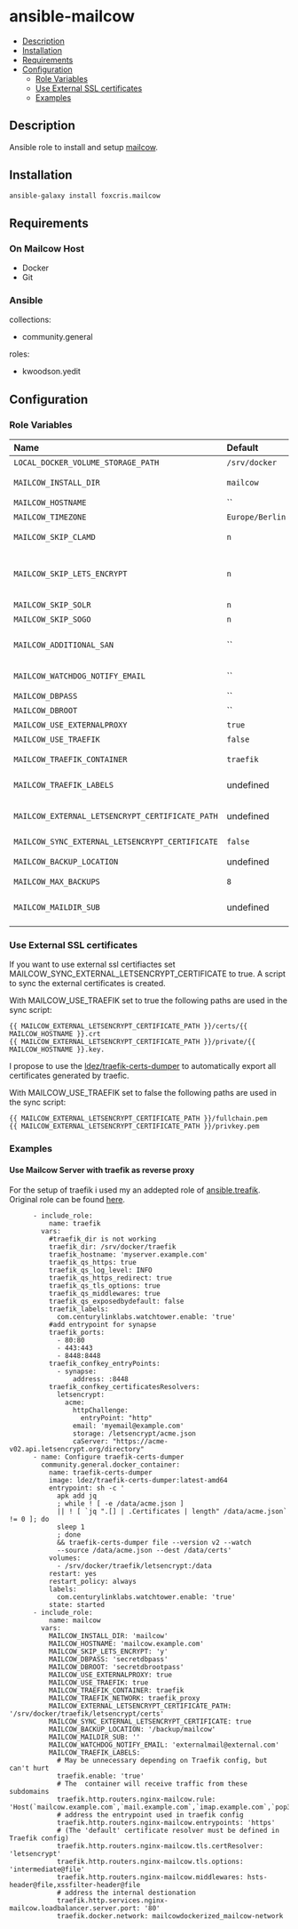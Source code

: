 # ansible-mailcow


- [Description](#description)
- [Installation](#installation)
- [Requirements](#requirements)
- [Configuration](#configuration)
	- [Role Variables](#role-variables)
	- [Use External SSL certificates](#use-external-ssl-certificates)
	- [Examples](#examples)

## Description

Ansible role to install and setup [mailcow](https://mailcow.github.io/mailcow-dockerized-docs/).

## Installation

```bash
ansible-galaxy install foxcris.mailcow
```

## Requirements

### On Mailcow Host
- Docker
- Git

### Ansible

collections:
  - community.general

roles:
  - kwoodson.yedit

## Configuration

### Role Variables

| Name                              | Default                      | Description                                                      |
| :-------------------------------- | :--------------------------- | :--------------------------------------------------------------- |
| `LOCAL_DOCKER_VOLUME_STORAGE_PATH`| `/srv/docker`                | Base path where the mailcow data is stored                       |
| `MAILCOW_INSTALL_DIR`             | `mailcow`                    | Subfolder in the `LOCAL_DOCKER_VOLUME_STORAGE_PATH` where mailcow specific data is stored |
| `MAILCOW_HOSTNAME`                | ``                           | FQDN of the mailcow instance.                                    |
| `MAILCOW_TIMEZONE`                | `Europe/Berlin`              | Timezone used for mailcow                                        |
| `MAILCOW_SKIP_CLAMD`              | `n`                          | Set to 'y' if clamav should not be used to scan email (values: 'y' or 'n') |
| `MAILCOW_SKIP_LETS_ENCRYPT`       | `n`               | Set to 'y' if no lets encrypt certificates shall be aquired. Set to 'y' if you want to use MAILCOW_SYNC_EXTERNAL_LETSENCRYPT_CERTIFICATE. (values: 'y' or 'n')|
| `MAILCOW_SKIP_SOLR`               | `n`                          | Set to 'y' if solr should not be used. (values: 'y' or 'n') |
| `MAILCOW_SKIP_SOGO`               | `n`                          | Set to 'y' if sogo should not be used. (values: 'y' or 'n') |
| `MAILCOW_ADDITIONAL_SAN`          | ``                          | Configure additonal SAN values used with lets encrypt. For more information take a look at the mailcow documentation of this value. |
| `MAILCOW_WATCHDOG_NOTIFY_EMAIL`   | ``                          | Configure an email adress to be used for watchdog notifications |
| `MAILCOW_DBPASS`                  | ``                           | Password of the mysql database                                   |
| `MAILCOW_DBROOT`                  | ``                           | Root password of the mysql database                              |
| `MAILCOW_USE_EXTERNALPROXY`       | `true`                       | Setup Mailcow to be used with an external reverse proxy          |
| `MAILCOW_USE_TRAEFIK`             | `false`                      | Configure mailcow to use traefik as external reverse proxy       |
| `MAILCOW_TRAEFIK_CONTAINER`       | `traefik`                    | Name of the treafik container. Only used with MAILCOW_USE_TRAEFIK set to true. |
| `MAILCOW_TRAEFIK_LABELS`          | undefined              | Can be used to configure lables to be set when traefik is used. Only used with MAILCOW_USE_TRAEFIK set to true.|
| `MAILCOW_EXTERNAL_LETSENCRYPT_CERTIFICATE_PATH` | undefined      | Path to external ssl certificates. Only used with MAILCOW_SYNC_EXTERNAL_LETSENCRYPT_CERTIFICATE set to true.|
| `MAILCOW_SYNC_EXTERNAL_LETSENCRYPT_CERTIFICATE` | `false`        | Use external ssl certificates.                                   |
| `MAILCOW_BACKUP_LOCATION`         | undefined                    | If set a cron job is created to backup mailcow automatically every day |
| `MAILCOW_MAX_BACKUPS`             | `8`                    | Maximum number of kept backups |
| `MAILCOW_MAILDIR_SUB`             | undefined                    | If set the configured value is used as the maildir home directory with mailcow. Otherwise default value of mailcow is used. |


### Use External SSL certificates

If you want to use external ssl certifiactes set MAILCOW_SYNC_EXTERNAL_LETSENCRYPT_CERTIFICATE to true. A script to sync the external certificates is created.

With MAILCOW_USE_TRAEFIK set to true the following paths are used in the sync script:
```
{{ MAILCOW_EXTERNAL_LETSENCRYPT_CERTIFICATE_PATH }}/certs/{{ MAILCOW_HOSTNAME }}.crt 
{{ MAILCOW_EXTERNAL_LETSENCRYPT_CERTIFICATE_PATH }}/private/{{ MAILCOW_HOSTNAME }}.key. 
```
I propose to use the [ldez/traefik-certs-dumper](https://github.com/ldez/traefik-certs-dumper) to automatically export all certificates generated by traefic.

With MAILCOW_USE_TRAEFIK set to false the following paths are used in the sync script:
```
{{ MAILCOW_EXTERNAL_LETSENCRYPT_CERTIFICATE_PATH }}/fullchain.pem
{{ MAILCOW_EXTERNAL_LETSENCRYPT_CERTIFICATE_PATH }}/privkey.pem
```

### Examples

#### Use Mailcow Server with traefik as reverse proxy

For the setup of traefik i used my an addepted role of [ansible.treafik](https://github.com/foxcris/ansible.traefik). Original role can be found [here](https://github.com/arillso/ansible.traefik).

```
      - include_role:
          name: traefik
        vars:
          #traefik_dir is not working
          traefik_dir: /srv/docker/traefik
          traefik_hostname: 'myserver.example.com'
          traefik_qs_https: true
          traefik_qs_log_level: INFO
          traefik_qs_https_redirect: true
          traefik_qs_tls_options: true
          traefik_qs_middlewares: true
          traefik_qs_exposedbydefault: false
          traefik_labels: 
            com.centurylinklabs.watchtower.enable: 'true'
          #add entrypoint for synapse
          traefik_ports:
            - 80:80
            - 443:443
            - 8448:8448
          traefik_confkey_entryPoints:
            - synapse:
                address: :8448
          traefik_confkey_certificatesResolvers:
            letsencrypt:
              acme: 
                httpChallenge:
                  entryPoint: "http"
                email: 'myemail@example.com'
                storage: /letsencrypt/acme.json 
                caServer: "https://acme-v02.api.letsencrypt.org/directory"
      - name: Configure traefik-certs-dumper
        community.general.docker_container:
          name: traefik-certs-dumper
          image: ldez/traefik-certs-dumper:latest-amd64
          entrypoint: sh -c '
            apk add jq
            ; while ! [ -e /data/acme.json ]
            || ! [ `jq ".[] | .Certificates | length" /data/acme.json` != 0 ]; do
            sleep 1
            ; done
            && traefik-certs-dumper file --version v2 --watch
            --source /data/acme.json --dest /data/certs'
          volumes:
            - /srv/docker/traefik/letsencrypt:/data
          restart: yes
          restart_policy: always
          labels:
            com.centurylinklabs.watchtower.enable: 'true'
          state: started
      - include_role:
          name: mailcow
        vars:
          MAILCOW_INSTALL_DIR: 'mailcow'
          MAILCOW_HOSTNAME: 'mailcow.example.com'
          MAILCOW_SKIP_LETS_ENCRYPT: 'y'
          MAILCOW_DBPASS: 'secretdbpass'
          MAILCOW_DBROOT: 'secretdbrootpass'
          MAILCOW_USE_EXTERNALPROXY: true
          MAILCOW_USE_TRAEFIK: true
          MAILCOW_TRAEFIK_CONTAINER: traefik
          MAILCOW_TRAEFIK_NETWORK: traefik_proxy
          MAILCOW_EXTERNAL_LETSENCRYPT_CERTIFICATE_PATH: '/srv/docker/traefik/letsencrypt/certs'
          MAILCOW_SYNC_EXTERNAL_LETSENCRYPT_CERTIFICATE: true
          MAILCOW_BACKUP_LOCATION: '/backup/mailcow'
          MAILCOW_MAILDIR_SUB: ''
          MAILCOW_WATCHDOG_NOTIFY_EMAIL: 'externalmail@external.com'
          MAILCOW_TRAEFIK_LABELS: 
            # May be unnecessary depending on Traefik config, but can't hurt
            traefik.enable: 'true'
            # The  container will receive traffic from these subdomains
            traefik.http.routers.nginx-mailcow.rule: 'Host(`mailcow.example.com`,`mail.example.com`,`imap.example.com`,`pop3.example.com`,`smtp.example.com`,`autodiscover.example.com`,`autoconfig.example.com`)'
            # address the entrypoint used in traefik config
            traefik.http.routers.nginx-mailcow.entrypoints: 'https'
            # (The 'default' certificate resolver must be defined in Traefik config)
            traefik.http.routers.nginx-mailcow.tls.certResolver: 'letsencrypt'
            traefik.http.routers.nginx-mailcow.tls.options: 'intermediate@file'
            traefik.http.routers.nginx-mailcow.middlewares: hsts-header@file,xssfilter-header@file
            # address the internal destionation
            traefik.http.services.nginx-mailcow.loadbalancer.server.port: '80'
            traefik.docker.network: mailcowdockerized_mailcow-network
```

